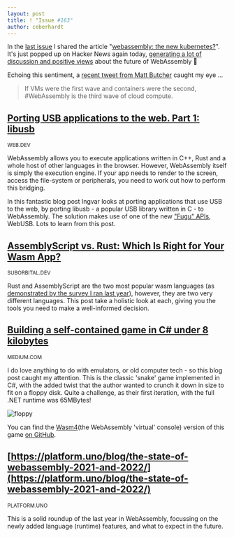 ```yaml
---
layout: post
title: ! "Issue #163"
author: ceberhardt
---
```


In the [last issue](https://wasmweekly.news/issue-162/) I shared the article "[webassembly: the new kubernetes?](https://wingolog.org/archives/2021/12/13/webassembly-the-new-kubernetes)". It's just popped up on Hacker News again today, [generating a lot of discussion and positive views](https://news.ycombinator.com/item?id=30020121) about the future of WebAssembly 🙂

Echoing this sentiment, a [recent tweet from Matt Butcher](https://twitter.com/technosophos/status/1481666125167411200) caught my eye ...

> If VMs were the first wave and containers were the second, #WebAssembly is the third wave of cloud compute.

## [Porting USB applications to the web. Part 1: libusb](https://web.dev/porting-libusb-to-webusb/)

<small>WEB.DEV</small>

WebAssembly allows you to execute applications written in C++, Rust and a whole host of other languages in the browser. However, WebAssembly itself is simply the execution engine. If your app needs to render to the screen, access the file-system or peripherals, you need to work out how to perform this bridging.

In this fantastic blog post Ingvar looks at porting applications that use USB to the web, by porting libusb - a popular USB library written in C - to WebAssembly. The solution makes use of one of the new ["Fugu" APIs](https://fugu-tracker.web.app/), WebUSB. Lots to learn from this post.

## [AssemblyScript vs. Rust: Which Is Right for Your Wasm App?](https://blog.suborbital.dev/assemblyscript-vs-rust-for-your-wasm-app)

<small>SUBORBITAL.DEV</small>

Rust and AssemblyScript are the two most popular wasm languages (as [demonstrated by the survey I ran last year](https://blog.scottlogic.com/2021/06/21/state-of-wasm.html)), however, they are two very different languages. This post take a holistic look at each, giving you the tools you need to make a well-informed decision.

## [Building a self-contained game in C# under 8 kilobytes](https://medium.com/@MStrehovsky/building-a-self-contained-game-in-c-under-8-kilobytes-74c3cf60ea04)

<small>MEDIUM.COM</small>

I do love anything to do with emulators, or old computer tech - so this blog post caught my attention. This is the classic 'snake' game implemented in C#, with the added twist that the author wanted to crunch it down in size to fit on a floppy disk. Quite a challenge, as their first iteration, with the full .NET runtime was 65MBytes!

![floppy](https://wasmweekly.news/img/163-1.png)

You can find the [Wasm4](https://wasm4.org/)(the WebAssembly 'virtual' console) version of this game [on GitHub](https://github.com/yowl/SeeSharpSnake/tree/wasm4).

## [https://platform.uno/blog/the-state-of-webassembly-2021-and-2022/](https://platform.uno/blog/the-state-of-webassembly-2021-and-2022/)

<small>PLATFORM.UNO</small>

This is a solid roundup of the last year in WebAssembly, focussing on the newly added language (runtime) features, and what to expect in the future. 
